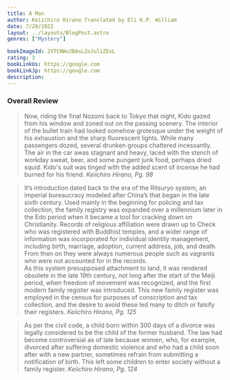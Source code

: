 ```yaml
---
title: A Man
author: Keiichiro Hirano Translated by Eli K.P. William
date: 7/28/2022
layout: ../layouts/BlogPost.astro
genres: ["Mystery"]

bookImageId: 2VTCNWuJBAsLZoJuliZExL
rating: 3
bookLinkUs: https://google.com
bookLinkJp: https://google.com
description:
---
```


### Overall Review

>Now, riding the final Nozomi back to Tokyo that night, Kido gazed from his window and zoned out on the passing scenery. The interior of the bullet train had looked somehow grotesque under the weight of his exhaustion and the sharp fluorescent lights. While many passengers dozed, several drunken groups chattered incessantly. The air in the car awas stagnant and heavy, laced with the stench of workday sweat, beer, and some pungent junk food, perhaps dried squid. Kido's suit was tinged with the added scent of incense he had burned for his friend.
<cite> Keiichiro Hirano, Pg. 98</cite>

>It’s introduction dated back to the era of the Ritsuryo system, an imperial bureaucracy modeled after China’s that began in the late sixth century. Used mainly in the beginning for policing and tax collection, the family registry was expanded over a millennium later in the Edo period when it became a tool for cracking down on Christianity. Records of religious affiliation were drawn up to Check who was registered with Buddhist temples, and a wider range of information was incorporated for individual identity management, including birth, marriage, adoption, current address, job, and death. From then on they were always numerous people such as vagrants who were not accounted for in the records. <br> As this system presupposed attachment to land, it was rendered obsolete in the late 19th century, not long after the start of the Meiji period, when freedom of movement was recognized, and the first modern family register was introduced. This new family register was employed in the census for purposes of conscription and tax collection, and the desire to avoid these led many to ditch or falsify their registers. 
<cite> Keiichiro Hirano, Pg. 125</cite>

>As per the civil code, a child born within 300 days of a divorce was legally considered to be the child of the former husband. The law had become controversial as of late because women, who, for example, divorced after suffering domestic violence and who had a child soon after with a new partner, sometimes refrain from submitting a notification of birth. This left some children to enter society without a family register. 
<cite> Keiichiro Hirano, Pg. 124</cite>

